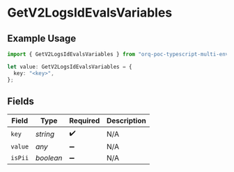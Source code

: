 # GetV2LogsIdEvalsVariables

## Example Usage

```typescript
import { GetV2LogsIdEvalsVariables } from "orq-poc-typescript-multi-env-version/models/operations";

let value: GetV2LogsIdEvalsVariables = {
  key: "<key>",
};
```

## Fields

| Field              | Type               | Required           | Description        |
| ------------------ | ------------------ | ------------------ | ------------------ |
| `key`              | *string*           | :heavy_check_mark: | N/A                |
| `value`            | *any*              | :heavy_minus_sign: | N/A                |
| `isPii`            | *boolean*          | :heavy_minus_sign: | N/A                |